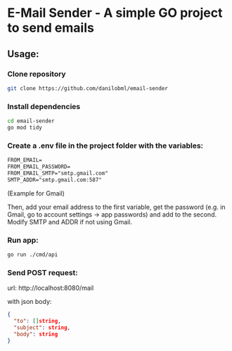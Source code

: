 # E-Mail Sender - A simple GO project to send emails

## Usage:

### Clone repository
```bash
git clone https://github.com/danilobml/email-sender
```

### Install dependencies
```bash
cd email-sender
go mod tidy
```

### Create a .env file in the project folder with the variables:

```txt
FROM_EMAIL=
FROM_EMAIL_PASSWORD=
FROM_EMAIL_SMTP="smtp.gmail.com"
SMTP_ADDR="smtp.gmail.com:587"
```
(Example for Gmail)

Then, add your email address to the first variable, get the password (e.g. in Gmail, go to account settings -> app passwords) and add to the second. Modify SMTP and ADDR if not using Gmail.

### Run app:
```bash
go run ./cmd/api
```

### Send POST request:
url: http://localhost:8080/mail

with json body:
```json
{
  "to": []string,
  "subject": string,
  "body": string
}
```
